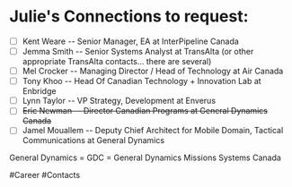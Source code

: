 # Julie's Connections to request:
- [ ] Kent Weare -- Senior Manager, EA at InterPipeline Canada
- [ ] Jemma Smith -- Senior Systems Analyst at TransAlta (or other appropriate TransAlta contacts... there are several)
- [ ] Mel Crocker -- Managing Director / Head of Technology at Air Canada
- [ ] Tony Khoo -- Head Of Canadian Technology + Innovation Lab at Enbridge
- [ ] Lynn Taylor -- VP Strategy, Development at Enverus
- [ ] ~~Eric Newman -- Director Canadian Programs at General Dynamics Canada~~
- [ ] Jamel Mouallem -- Deputy Chief Architect for Mobile Domain, Tactical Communications at General Dynamics

General Dynamics = GDC = General Dynamics Missions Systems Canada

#Career #Contacts
